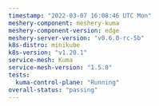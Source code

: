 ```yaml
---
timestamp: "2022-03-07 16:08:46 UTC Mon"
meshery-component: meshery-kuma
meshery-component-version: edge
meshery-server-version: "v0.6.0-rc-5b"
k8s-distro: minikube
k8s-version: "v1.20.1"
service-mesh: Kuma
service-mesh-version: "1.5.0"
tests:
  kuma-control-plane: "Running"
overall-status: "passing"
---
```

